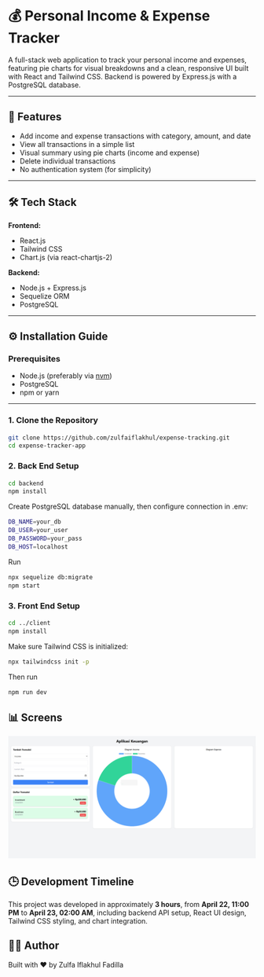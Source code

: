# 💰 Personal Income & Expense Tracker

A full-stack web application to track your personal income and expenses, featuring pie charts for visual breakdowns and a clean, responsive UI built with React and Tailwind CSS. Backend is powered by Express.js with a PostgreSQL database.

---

## 🚀 Features

- Add income and expense transactions with category, amount, and date
- View all transactions in a simple list
- Visual summary using pie charts (income and expense)
- Delete individual transactions
- No authentication system (for simplicity)

---

## 🛠️ Tech Stack

**Frontend:**
- React.js
- Tailwind CSS
- Chart.js (via react-chartjs-2)

**Backend:**
- Node.js + Express.js
- Sequelize ORM
- PostgreSQL

---

## ⚙️ Installation Guide

### Prerequisites
- Node.js (preferably via [nvm](https://github.com/nvm-sh/nvm))
- PostgreSQL
- npm or yarn

---

### 1. Clone the Repository

```bash
git clone https://github.com/zulfaiflakhul/expense-tracking.git
cd expense-tracker-app
```
### 2. Back End Setup

```bash
cd backend
npm install
```

Create PostgreSQL database manually, then configure connection in .env:

```bash
DB_NAME=your_db
DB_USER=your_user
DB_PASSWORD=your_pass
DB_HOST=localhost
```

Run

```bash
npx sequelize db:migrate
npm start
```

### 3. Front End Setup

```bash
cd ../client
npm install
```

Make sure Tailwind CSS is initialized:

```bash
npx tailwindcss init -p
```

Then run

```bash
npm run dev
```

## 📊 Screens
![alt text](client/src/assets/image.png)

## 🕒 Development Timeline

This project was developed in approximately **3 hours**, from **April 22, 11:00 PM** to **April 23, 02:00 AM**, including backend API setup, React UI design, Tailwind CSS styling, and chart integration.

## 👨‍💻 Author
Built with ❤️ by Zulfa Iflakhul Fadilla